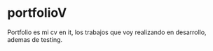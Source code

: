 # portfolioV
Portfolio es mi cv en it, los trabajos que voy realizando en desarrollo, ademas de testing. 
